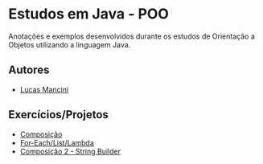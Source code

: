 
# Estudos em Java - POO

Anotações e exemplos desenvolvidos durante os estudos de Orientação a Objetos utilizando a linguagem Java.


## Autores

- [Lucas Mancini](https://www.github.com/mancinilucas)


## Exercícios/Projetos

 - [Composição](https://github.com/mancinilucas/java-poo/tree/main/Exemplos/composition1)
 - [For-Each/List/Lambda](https://github.com/mancinilucas/java-poo/tree/main/Exemplos/exerc-for-each-w-lambda)
 - [Composição 2 - String Builder](https://github.com/mancinilucas/java-poo/tree/main/Exemplos/string-builder)

